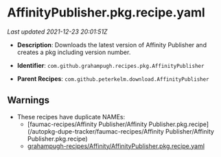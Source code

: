 # AffinityPublisher.pkg.recipe.yaml

_Last updated 2021-12-23 20:01:51Z_

- **Description**: Downloads the latest version of Affinity Publisher and creates a pkg including version number.

- **Identifier**: `com.github.grahampugh.recipes.pkg.AffinityPublisher`

- **Parent Recipes**: `com.github.peterkelm.download.AffinityPublisher`


## Warnings

- These recipes have duplicate NAMEs:
    - [faumac-recipes/Affinity Publisher/Affinity Publisher.pkg.recipe](/autopkg-dupe-tracker/faumac-recipes/Affinity Publisher/Affinity Publisher.pkg.recipe)
    - [grahampugh-recipes/Affinity/AffinityPublisher.pkg.recipe.yaml](/autopkg-dupe-tracker/grahampugh-recipes/Affinity/AffinityPublisher.pkg.recipe.yaml)